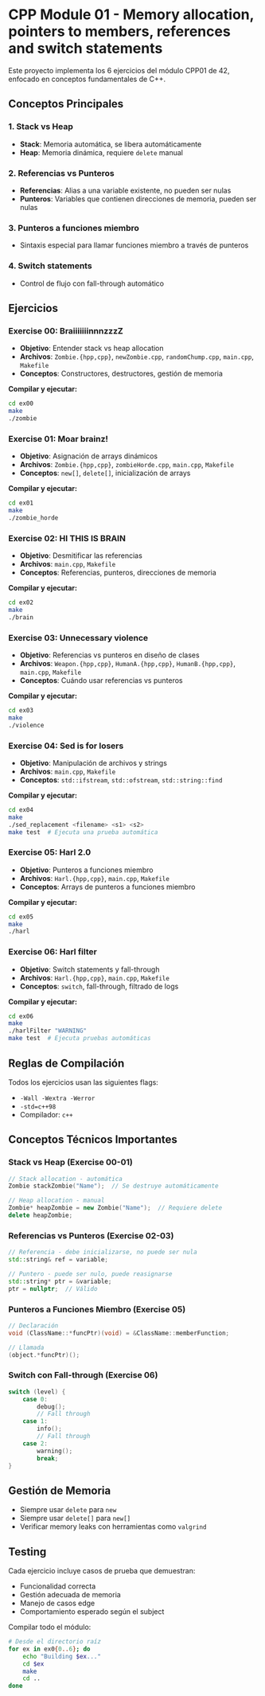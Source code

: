 # CPP Module 01 - Memory allocation, pointers to members, references and switch statements

Este proyecto implementa los 6 ejercicios del módulo CPP01 de 42, enfocado en conceptos fundamentales de C++.

## Conceptos Principales

### 1. Stack vs Heap
- **Stack**: Memoria automática, se libera automáticamente
- **Heap**: Memoria dinámica, requiere `delete` manual

### 2. Referencias vs Punteros
- **Referencias**: Alias a una variable existente, no pueden ser nulas
- **Punteros**: Variables que contienen direcciones de memoria, pueden ser nulas

### 3. Punteros a funciones miembro
- Sintaxis especial para llamar funciones miembro a través de punteros

### 4. Switch statements
- Control de flujo con fall-through automático

## Ejercicios

### Exercise 00: BraiiiiiiinnnzzzZ
- **Objetivo**: Entender stack vs heap allocation
- **Archivos**: `Zombie.{hpp,cpp}`, `newZombie.cpp`, `randomChump.cpp`, `main.cpp`, `Makefile`
- **Conceptos**: Constructores, destructores, gestión de memoria

**Compilar y ejecutar:**
```bash
cd ex00
make
./zombie
```

### Exercise 01: Moar brainz!
- **Objetivo**: Asignación de arrays dinámicos
- **Archivos**: `Zombie.{hpp,cpp}`, `zombieHorde.cpp`, `main.cpp`, `Makefile`
- **Conceptos**: `new[]`, `delete[]`, inicialización de arrays

**Compilar y ejecutar:**
```bash
cd ex01
make
./zombie_horde
```

### Exercise 02: HI THIS IS BRAIN
- **Objetivo**: Desmitificar las referencias
- **Archivos**: `main.cpp`, `Makefile`
- **Conceptos**: Referencias, punteros, direcciones de memoria

**Compilar y ejecutar:**
```bash
cd ex02
make
./brain
```

### Exercise 03: Unnecessary violence
- **Objetivo**: Referencias vs punteros en diseño de clases
- **Archivos**: `Weapon.{hpp,cpp}`, `HumanA.{hpp,cpp}`, `HumanB.{hpp,cpp}`, `main.cpp`, `Makefile`
- **Conceptos**: Cuándo usar referencias vs punteros

**Compilar y ejecutar:**
```bash
cd ex03
make
./violence
```

### Exercise 04: Sed is for losers
- **Objetivo**: Manipulación de archivos y strings
- **Archivos**: `main.cpp`, `Makefile`
- **Conceptos**: `std::ifstream`, `std::ofstream`, `std::string::find`

**Compilar y ejecutar:**
```bash
cd ex04
make
./sed_replacement <filename> <s1> <s2>
make test  # Ejecuta una prueba automática
```

### Exercise 05: Harl 2.0
- **Objetivo**: Punteros a funciones miembro
- **Archivos**: `Harl.{hpp,cpp}`, `main.cpp`, `Makefile`
- **Conceptos**: Arrays de punteros a funciones miembro

**Compilar y ejecutar:**
```bash
cd ex05
make
./harl
```

### Exercise 06: Harl filter
- **Objetivo**: Switch statements y fall-through
- **Archivos**: `Harl.{hpp,cpp}`, `main.cpp`, `Makefile`
- **Conceptos**: `switch`, fall-through, filtrado de logs

**Compilar y ejecutar:**
```bash
cd ex06
make
./harlFilter "WARNING"
make test  # Ejecuta pruebas automáticas
```

## Reglas de Compilación

Todos los ejercicios usan las siguientes flags:
- `-Wall -Wextra -Werror`
- `-std=c++98`
- Compilador: `c++`

## Conceptos Técnicos Importantes

### Stack vs Heap (Exercise 00-01)
```cpp
// Stack allocation - automática
Zombie stackZombie("Name");  // Se destruye automáticamente

// Heap allocation - manual
Zombie* heapZombie = new Zombie("Name");  // Requiere delete
delete heapZombie;
```

### Referencias vs Punteros (Exercise 02-03)
```cpp
// Referencia - debe inicializarse, no puede ser nula
std::string& ref = variable;

// Puntero - puede ser nulo, puede reasignarse
std::string* ptr = &variable;
ptr = nullptr;  // Válido
```

### Punteros a Funciones Miembro (Exercise 05)
```cpp
// Declaración
void (ClassName::*funcPtr)(void) = &ClassName::memberFunction;

// Llamada
(object.*funcPtr)();
```

### Switch con Fall-through (Exercise 06)
```cpp
switch (level) {
    case 0:
        debug();
        // Fall through
    case 1:
        info();
        // Fall through
    case 2:
        warning();
        break;
}
```

## Gestión de Memoria

- Siempre usar `delete` para `new`
- Siempre usar `delete[]` para `new[]`
- Verificar memory leaks con herramientas como `valgrind`

## Testing

Cada ejercicio incluye casos de prueba que demuestran:
- Funcionalidad correcta
- Gestión adecuada de memoria
- Manejo de casos edge
- Comportamiento esperado según el subject

Compilar todo el módulo:
```bash
# Desde el directorio raíz
for ex in ex0{0..6}; do
    echo "Building $ex..."
    cd $ex
    make
    cd ..
done
```
